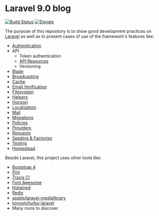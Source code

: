 # Laravel 9.0 blog

[![Build Status](https://travis-ci.org/guillaumebriday/laravel-blog.svg?branch=master)](https://travis-ci.org/guillaumebriday/laravel-blog)
[![Donate](https://img.shields.io/badge/Donate-PayPal-green.svg)](https://www.paypal.me/guillaumebriday)

The purpose of this repository is to show good development practices on [Laravel](http://laravel.com/) as well as to present cases of use of the framework's features like:

- [Authentication](https://laravel.com/docs/9.x/authentication)
- API
  - Token authentication
  - [API Resources](https://laravel.com/docs/9.x/eloquent-resources)
  - Versioning
- [Blade](https://laravel.com/docs/9.x/blade)
- [Broadcasting](https://laravel.com/docs/9.x/broadcasting)
- [Cache](https://laravel.com/docs/9.x/cache)
- [Email Verification](https://laravel.com/docs/9.x/verification)
- [Filesystem](https://laravel.com/docs/9.x/filesystem)
- [Helpers](https://laravel.com/docs/9.x/helpers)
- [Horizon](https://laravel.com/docs/9.x/horizon)
- [Localization](https://laravel.com/docs/9.x/localization)
- [Mail](https://laravel.com/docs/9.x/mail)
- [Migrations](https://laravel.com/docs/9.x/migrations)
- [Policies](https://laravel.com/docs/9.x/authorization)
- [Providers](https://laravel.com/docs/9.x/providers)
- [Requests](https://laravel.com/docs/9.x/validation#form-request-validation)
- [Seeding & Factories](https://laravel.com/docs/9.x/seeding)
- [Testing](https://laravel.com/docs/9.x/testing)
- [Homestead](https://laravel.com/docs/9.x/homestead)

Beside Laravel, this project uses other tools like:

- [Bootstrap 4](https://getbootstrap.com/)
- [Pint](https://github.com/laravel/pint)
- [Travis CI](https://travis-ci.org/)
- [Font Awesome](http://fontawesome.io/)
- [Hotwired](https://hotwired.dev/)
- [Redis](https://redis.io/)
- [spatie/laravel-medialibrary](https://github.com/spatie/laravel-medialibrary)
- [tonysm/turbo-laravel](https://github.com/tonysm/turbo-laravel)
- Many more to discover.
